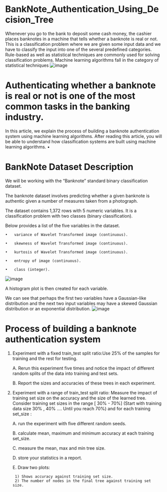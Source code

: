 # BankNote_Authentication_Using_Decision_Tree
Whenever you go to the bank to deposit some cash money, the cashier places banknotes in a machine that tells whether a banknote is real or not. This is a classification problem where we are given some input data and we have to classify the input into one of the several predefined categories. Rule-based as well as statistical techniques are commonly used for solving classification problems. Machine learning algorithms fall in the category of statistical techniques
![image](https://user-images.githubusercontent.com/85330521/210282293-3faede62-2782-4709-acb7-959aaf7f9f50.png)

# Authenticating whether a banknote is real or not is one of the most common tasks in the banking industry.
In this article, we explain the process of building a banknote authentication system using machine learning algorithms. After reading this article, you will be able to understand how classification systems are built using machine learning algorithms.
•

# BankNote Dataset Description
We will be working with the “Banknote” standard binary classification dataset.

The banknote dataset involves predicting whether a given banknote is authentic given a number of measures taken from a photograph.

The dataset contains 1,372 rows with 5 numeric variables. It is a classification problem with two classes (binary classification).

Below provides a list of the five variables in the dataset.

    •   variance of Wavelet Transformed image (continuous).

    •   skewness of Wavelet Transformed image (continuous).

    •   kurtosis of Wavelet Transformed image (continuous).

    •   entropy of image (continuous).

    •   class (integer).
![image](https://user-images.githubusercontent.com/85330521/210282645-cddf3277-ab69-4a74-a994-57796056ba40.png)

A histogram plot is then created for each variable.

We can see that perhaps the first two variables have a Gaussian-like distribution and the next two input variables may have a skewed Gaussian distribution or an exponential distribution.
![image](https://user-images.githubusercontent.com/85330521/210282769-95d6a733-53b0-4456-8838-78e8ecee788c.png)


# Process of building a banknote authentication system
1. Experiment with a fixed train_test split ratio:Use 25% of the samples for
training and the rest for testing.

   A.	Rerun this experiment five times and notice the impact of different random splits of the data into training and test sets.
   
   B.	Report the sizes and accuracies of these trees in each experiment.


2. Experiment with a range of train_test split ratio: Measure the impact of
training set size on the accuracy and the size of the learned tree.
Consider training set sizes in the range [ 30% - 70%] (Start with training
data size 30% , 40% .... Until you reach 70%) and for each training
set_size :

    A. run the experiment with five different random seeds.

    B. calculate mean, maximum and minimum accuracy at each training set_size.

    C. measure the mean, max and min tree size.

    D. store your statistics in a report.

    E. Draw two plots: 

        1) Shows accuracy against training set size.
        2) The number of nodes in the final tree against training set size.
